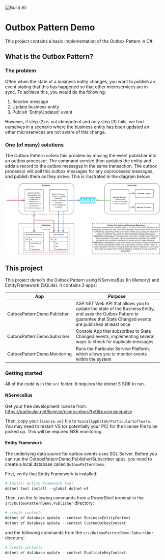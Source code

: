 ![Build All](https://github.com/benchiverton/OutboxPatternDemo/workflows/Build%20and%20Test%20All/badge.svg)

# Outbox Pattern Demo

This project contains a basic implementation of the Outbox Pattern in C#.

## What is the Outbox Pattern?

### The problem

Often when the state of a business entity changes, you want to publish an event stating that this has happened so that other microservices are in sync. To achieve this, you would do the following:

1. Receive message
2. Update business entity
3. Publish 'EntityUpdated' event

However, if step (2) is not idempotent and only step (3) fails, we find ourselves in a scenario where the business entity has been updated an other microservices are not aware of this change.

### One (of many) solutions

The Outbox Pattern solves this problem by moving the event publisher into an outbox processor. The command service then updates the entity and adds a record to the outbox messages in the same transaction. The outbox processor will poll this outbox messages for any unprocessed messages, and publish them as they arrive. This is illustrated in the diagram below:

![Diagram](docs/OutboxPatternDiagram.png)

## This project

This project demo's the Outbox Pattern using NServiceBus (In Memory) and EntityFramework (SQLite). It contains 3 apps:

| App                          | Purpose                                                      |
| ---------------------------- | ------------------------------------------------------------ |
| OutboxPatternDemo.Publisher  | ASP.NET Web API that allows you to update the state of the Business Entity, and uses the Outbox Pattern to guarantee that State Changed events are published at least once |
| OutboxPatternDemo.Subsriber  | Console App that subscribes to State Changed events, implementing several ways to check for duplicate messages |
| OutboxPatternDemo.Monitoring | Runs the Particular Service Platform, which allows you to monitor events within the system |

### Getting started

All of the code is in the `src` folder. It requires the dotnet 5 SDK to run.

#### NServiceBus

Get your free development license from: https://particular.net/license/nservicebus?t=0&p=servicepulse

Then, copy your `license.xml` file to `%LocalAppData%/ParticularSoftware`. You may need to restart VS (or potentially your PC) for the license file to be picked up. This will be required NSB monitoring.

#### Entity Framework

The underlying data source for outbox events uses SQL Server. Before you can run the OutboxPatternDemo.Publisher/Subscriber apps, you need to create a local database called `OutboxPatternDemo`.

First, verify that Entity Framework is installed:

```powershell
# install Entity Framework tool
dotnet tool install --global dotnet-ef
```

Then, run the following commands from a PowerShell terminal in the `src/OutboxPatternDemo.Publisher` directory:

```powershell
# create contexts
dotnet ef database update --context BusinessEntityContext
dotnet ef database update --context CustomOutboxContext
```

and the following commands from the `src/OutboxPatternDemo.Subscriber` directory:

```powershell
# create contexts
dotnet ef database update --context DuplicateKeyContext
```

